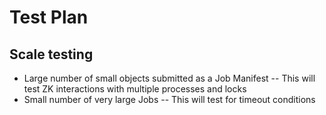 # Test Plan

## Scale testing
- Large number of small objects submitted as a Job Manifest
-- This will test ZK interactions with multiple processes and locks
- Small number of very large Jobs
-- This will test for timeout conditions
